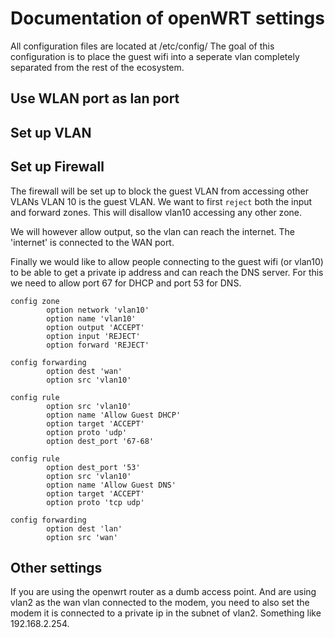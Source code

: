 # Documentation of openWRT settings

All configuration files are located at /etc/config/
The goal of this configuration is to place the guest wifi into a seperate vlan completely
separated from the rest of the ecosystem.

## Use WLAN port as lan port


## Set up VLAN

## Set up Firewall
The firewall will be set up to block the guest VLAN from accessing other VLANs
VLAN 10 is the guest VLAN. 
We want to first `reject` both the input and forward zones.
This will disallow vlan10 accessing any other zone.

We will however allow output, so the vlan can reach the internet.
The 'internet' is connected to the WAN port.

Finally we would like to allow people connecting to the guest wifi (or vlan10) to
be able to get a private ip address and can reach the DNS server.
For this we need to allow port 67 for DHCP and port 53 for DNS.

```
config zone
        option network 'vlan10'
        option name 'vlan10'
        option output 'ACCEPT'
        option input 'REJECT'
        option forward 'REJECT'

config forwarding
        option dest 'wan'
        option src 'vlan10'

config rule
        option src 'vlan10'
        option name 'Allow Guest DHCP'
        option target 'ACCEPT'
        option proto 'udp'
        option dest_port '67-68'

config rule
        option dest_port '53'
        option src 'vlan10'
        option name 'Allow Guest DNS'
        option target 'ACCEPT'
        option proto 'tcp udp'

config forwarding
        option dest 'lan'
        option src 'wan'
```

## Other settings
If you are using the openwrt router as a dumb access point.
And are using vlan2 as the wan vlan connected to the modem,
you need to also set the modem it is connected to a private ip
in the subnet of vlan2.
Something like  192.168.2.254.

